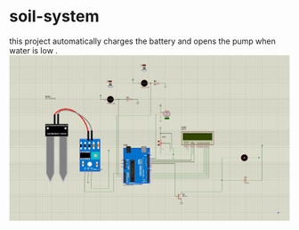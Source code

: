 # soil-system
this project automatically charges the battery and opens the pump when water is low .
![alt text](https://github.com/saurabhkapri/soil-system/blob/main/snip.JPG?raw=true)
